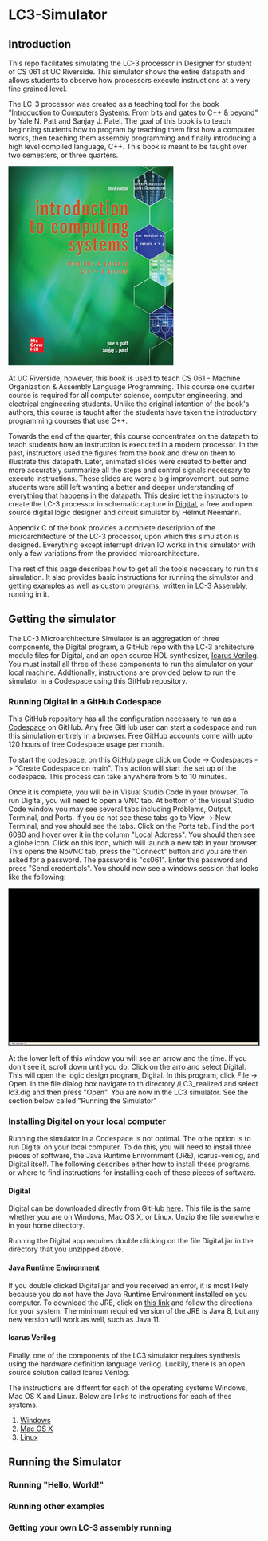 # LC3-Simulator

## Introduction

This repo facilitates simulating the LC-3 processor in Designer for student of CS 061 at UC Riverside. This simulator shows the 
entire datapath and allows students to observe how processors execute instructions at a very fine grained level. 

The LC-3 processor was created as a teaching tool for the book ["Introduction to Computers Systems: From bits and gates to C++ & 
beyond"](https://www.mheducation.com/highered/product/introduction-computing-systems-bits-gates-c-c-beyond-patt-patel/M9781260150537.html) 
by Yale N. Patt and Sanjay J. Patel. The goal of this book is to teach beginning students how to program by teaching them first 
how a computer works, then teaching them assembly programming and finally introducing a high level compiled language, C++. This 
book is meant to be taught over two semesters, or three quarters. 

![Introduction to Computing Systems](./assets/intro_to_computing_systems.jpeg)

At UC Riverside, however, this book is used to teach CS 061 - Machine Organization & Assembly Language Programming. This course 
one quarter course is required for all computer science, computer engineering, and electrical engineering students. Unlike the 
original intention of the book's authors, this course is taught after the students have taken the introductory programming courses that use C++.

Towards the end of the quarter, this course concentrates on the datapath to teach students how an instruction is executed in a 
modern processor. In the past, instructors used the figures from the book and drew on them to illustrate this datapath. Later,
animated slides were created to better and more accurately summarize all the steps and control signals necessary to execute 
instructions. These slides are were a big improvement, but some students were still left wanting a better and deeper understanding
of everything that happens in the datapath. This desire let the instructors to create the LC-3 processor in schematic capture
in [Digital](https://github.com/hneemann/Digital), a free and open source digital logic designer and circuit simulator by Helmut
Neemann.

Appendix C of the book provides a complete description of the microarchitecture of the LC-3 processor, upon which this simulation
is designed. Everything except interrupt driven IO works in this simulator with only a few variations from the provided 
microarchitecture.

The rest of this page describes how to get all the tools necessary to run this simulation. It also provides basic instructions for
running the simulator and getting examples as well as custom programs, written in LC-3 Assembly, running in it.

## Getting the simulator

The LC-3 Microarchitecture Simulator is an aggregation of three components, the Digital program, a GitHub repo with the LC-3 
architecture module files for Digital, and an open source HDL synthesizer, [Icarus Verilog](https://github.com/steveicarus/iverilog). 
You must install all three of these components to run the simulator on your local machine. Addtionally, instructions are provided 
below to run the simulator in a Codespace using this GitHub repository.

### Running Digital in a GitHub Codespace

This GitHub repository has all the configuration necessary to run as a [Codespace](https://github.com/features/codespaces) on
GitHub. Any free GitHub user can start a codespace and run this simulation entirely in a browser. Free GitHub accounts come with
upto 120 hours of free Codespace usage per month.

To start the codespace, on this GitHub page click on Code -> Codespaces -> "Create Codespace on main". This action will start the
set up of the codespace. This process can take anywhere from 5 to 10 minutes.

Once it is complete, you will be in Visual Studio Code in your browser. To run Digital, you will need to open a VNC tab. At bottom
of the Visual Studio Code window you may see several tabs including Problems, Output, Terminal, and Ports. If you do not see these
tabs go to View -> New Terminal, and you should see the tabs. Click on the Ports tab. Find the port 6080 and hover over it in the 
column "Local Address". You should then see a globe icon. Click on this icon, which will launch a new tab in your browser. This opens the NoVNC
tab, press the "Connect" button and you are then asked for a password. The password is "cs061". Enter this password and press "Send credentials". 
You should now see a windows session that looks like the following: 

![](./assets/novnc_xwindow.png)

At the lower left of this window you will see an arrow and the time. If you don't see it, scroll down until you do. Click on the arro
and select Digital. This will open the logic design program, Digital. In this program, click File -> Open. In the file dialog box
navigate to th directory /LC3_realized and select lc3.dig and then press "Open". You are now in the LC3 simulator. See the section
below called "Running the Simulator"

### Installing Digital on your local computer

Running the simulator in a Codespace is not optimal. The othe option is to run Digital on your local computer. To do this, you will 
need to install three pieces of software, the Java Runtime Enivornment (JRE), icarus-verilog, and Digital itself. The following 
describes either how to install these programs, or where to find instructions for installing each of these pieces of software.

#### Digital

Digital can be downloaded directly from GitHub [here](https://github.com/hneemann/Digital/releases/latest/download/Digital.zip). This
file is the same whether you are on Windows, Mac OS X, or Linux. Unzip the file somewhere in your home directory.

Running the Digital app requires double clicking on the file Digital.jar in the directory that you unzipped above.

#### Java Runtime Environment

If you double clicked Digital.jar and you received an error, it is most likely because you do not have the Java Runtime Environment
installed on you computer. To download the JRE, click on [this link](https://openjdk.org/install/) and follow the directions for your 
system. The minimum required version of the JRE is Java 8, but any new version will work as well, such as Java 11.

#### Icarus Verilog

Finally, one of the components of the LC3 simulator requires synthesis using the hardware definition language verilog. Luckily, there
is an open source solution called Icarus Verilog.

The instructions are differnt for each of the operating systems Windows, Mac OS X and Linux. Below are links to instructions for each
of thes systems.

1. [Windows](https://bleyer.org/icarus/)
2. [Mac OS X](https://ports.macports.org/port/iverilog/)
3. [Linux](https://iverilog.fandom.com/wiki/Installation_Guide)

## Running the Simulator

### Running "Hello, World!"

### Running other examples


### Getting your own LC-3 assembly running